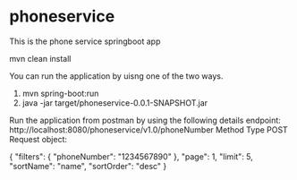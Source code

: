 # phoneservice
This is the phone service springboot app

mvn clean install

You can run the application by uisng one of the two ways.
1. mvn spring-boot:run
2. java -jar target/phoneservice-0.0.1-SNAPSHOT.jar

Run the application from postman by using the following details
endpoint: http://localhost:8080/phoneservice/v1.0/phoneNumber
Method Type POST
Request object:

{
	"filters": {
		"phoneNumber": "1234567890"
	},
	"page": 1,
	"limit": 5,
	"sortName": "name",
	"sortOrder": "desc"
}
